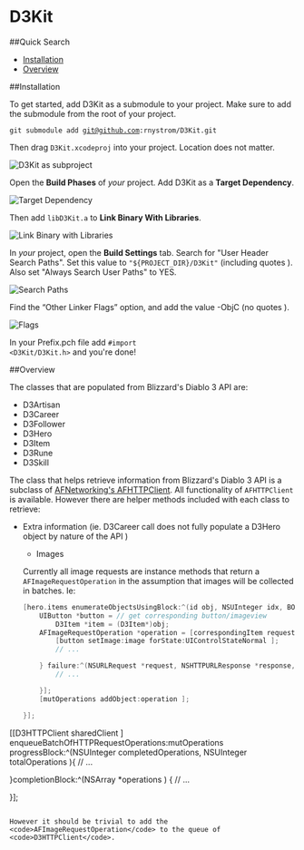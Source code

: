D3Kit
======

##Quick Search
* [Installation](https://github.com/rnystrom/D3Kit#installation)
* [Overview](https://github.com/rnystrom/D3Kit#overview)

##Installation

To get started, add D3Kit as a submodule to your project. Make sure to add the submodule from the root of your project.

<code>git submodule add git@github.com:rnystrom/D3Kit.git</code>

Then drag <code>D3Kit.xcodeproj</code> into your project. Location does not matter.

![D3Kit as subproject ](https://github.com/rnystrom/D3Kit/blob/master/images/project.png?raw=true)

Open the **Build Phases** of *your* project. Add D3Kit as a **Target Dependency**.

![Target Dependency ](https://github.com/rnystrom/D3Kit/blob/master/images/dependencies.png?raw=true)

Then add <code>libD3Kit.a</code> to **Link Binary With Libraries**.

![Link Binary with Libraries ](https://github.com/rnystrom/D3Kit/blob/master/images/libraries.png?raw=true)

In *your* project, open the **Build Settings** tab. Search for "User Header Search Paths". Set this value to <code>"${PROJECT_DIR}/D3Kit"</code> (including quotes ). Also set "Always Search User Paths" to YES.

![Search Paths ](https://github.com/rnystrom/D3Kit/blob/master/images/search-paths.png?raw=true)

Find the “Other Linker Flags” option, and add the value -ObjC (no quotes ).

![Flags](https://github.com/rnystrom/D3Kit/blob/master/images/flags.png?raw=true)

In your Prefix.pch file add <code>#import &lt;D3Kit/D3Kit.h&gt;</code> and you're done!

##Overview

The classes that are populated from Blizzard's Diablo 3 API are:

* D3Artisan
* D3Career
* D3Follower
* D3Hero
* D3Item
* D3Rune
* D3Skill

The class that helps retrieve information from Blizzard's Diablo 3 API is a subclass of [AFNetworking's AFHTTPClient](http://afnetworking.org/Documentation/Classes/AFHTTPClient.html). All functionality of <code>AFHTTPClient</code> is available. However there are helper methods included with each class to retrieve:

* Extra information (ie. D3Career call does not fully populate a D3Hero object by nature of the API )
    * Images

    Currently all image requests are instance methods that return a <code>AFImageRequestOperation</code> in the assumption that images will be collected in batches. Ie:
    ``` objective-c
    [hero.items enumerateObjectsUsingBlock:^(id obj, NSUInteger idx, BOOL *stop ) {
        UIButton *button = // get corresponding button/imageview
            D3Item *item = (D3Item*)obj;
        AFImageRequestOperation *operation = [correspondingItem requestForItemIconWithImageProcessingBlock:NULL success:^(NSURLRequest *request, NSHTTPURLResponse *response, UIImage *image ) {
            [button setImage:image forState:UIControlStateNormal ];
            // ...

        } failure:^(NSURLRequest *request, NSHTTPURLResponse *response, NSError *error ) {
            // ...

        }];
        [mutOperations addObject:operation ];

    }];
[[D3HTTPClient sharedClient ] enqueueBatchOfHTTPRequestOperations:mutOperations progressBlock:^(NSUInteger completedOperations, NSUInteger totalOperations ){
    // ...

}completionBlock:^(NSArray *operations ) {
    // ...

}];
```

However it should be trivial to add the <code>AFImageRequestOperation</code> to the queue of <code>D3HTTPClient</code>.


